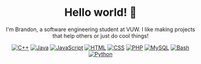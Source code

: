 <h1 align="center">Hello world! 👋</h1>
<p align="center">I'm Brandon, a software engineering student at VUW. I like making projects that help others or just do cool things!</p>
<p align="center">
  <a href="https://isocpp.org"                                    ><img alt="C++"        src="https://img.shields.io/badge/Native-C++-brightgreen"       /></a>
  <a href="https://go.java"                                       ><img alt="Java"       src="https://img.shields.io/badge/JVM-Java-green"         /></a>
  <a href="https://www.typescriptlang.org"                        ><img alt="JavaScript" src="https://img.shields.io/badge/Web-JavaScript-yellowgreen"   /></a>
  <a href="https://www.typescriptlang.org"                        ><img alt="HTML"       src="https://img.shields.io/badge/Web-HTML-yellow"         /></a>
  <a href="https://www.typescriptlang.org"                        ><img alt="CSS"        src="https://img.shields.io/badge/Web-CSS-orange"          /></a>
  <a href="https://www.php.net"                                   ><img alt="PHP"        src="https://img.shields.io/badge/Web-PHP-red"          /></a>
  <a href="https://www.mysql.com"                                 ><img alt="MySQL"      src="https://img.shields.io/badge/DB-MySQL-blue"         /></a>
  <a href="https://www.gnu.org/software/bash/"                    ><img alt="Bash"       src="https://img.shields.io/badge/Shell-Bash-blueviolet"       /></a>
  <a href="https://www.python.org"                                ><img alt="Python"     src="https://img.shields.io/badge/Script-Python-violet"    /></a>
</p>
<!--
**brandiny/brandiny** is a ✨ _special_ ✨ repository because its `README.md` (this file) appears on your GitHub profile.

Here are some ideas to get you started:

- 🔭 I’m currently working on ...
- 🌱 I’m currently learning ...
- 👯 I’m looking to collaborate on ...
- 🤔 I’m looking for help with ...
- 💬 Ask me about ...
- 📫 How to reach me: ...
- 😄 Pronouns: ...
- ⚡ Fun fact: ...
-->
